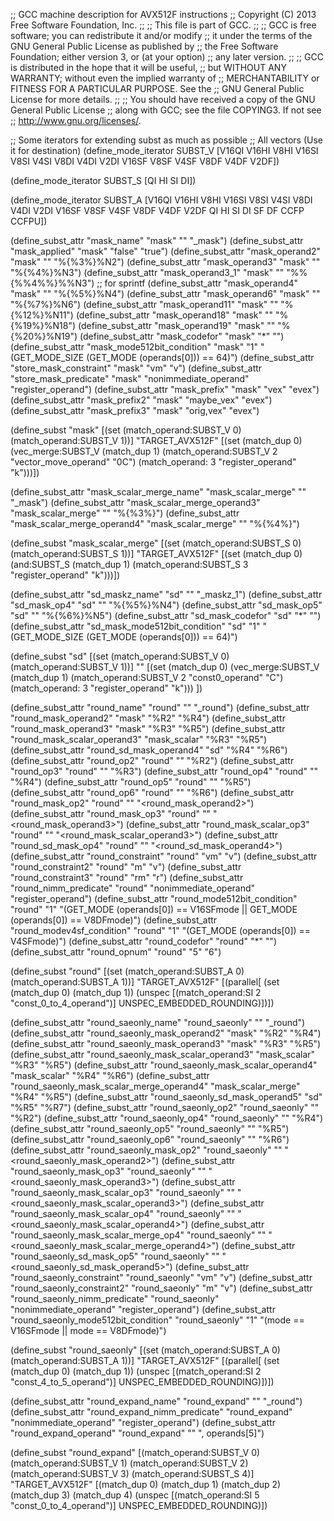 ;; GCC machine description for AVX512F instructions
;; Copyright (C) 2013 Free Software Foundation, Inc.
;;
;; This file is part of GCC.
;;
;; GCC is free software; you can redistribute it and/or modify
;; it under the terms of the GNU General Public License as published by
;; the Free Software Foundation; either version 3, or (at your option)
;; any later version.
;;
;; GCC is distributed in the hope that it will be useful,
;; but WITHOUT ANY WARRANTY; without even the implied warranty of
;; MERCHANTABILITY or FITNESS FOR A PARTICULAR PURPOSE.  See the
;; GNU General Public License for more details.
;;
;; You should have received a copy of the GNU General Public License
;; along with GCC; see the file COPYING3.  If not see
;; <http://www.gnu.org/licenses/>.

;; Some iterators for extending subst as much as possible
;; All vectors (Use it for destination)
(define_mode_iterator SUBST_V
  [V16QI
   V16HI V8HI
   V16SI V8SI  V4SI
   V8DI  V4DI  V2DI
   V16SF V8SF  V4SF
   V8DF  V4DF  V2DF])

(define_mode_iterator SUBST_S
  [QI HI SI DI])

(define_mode_iterator SUBST_A
  [V16QI
   V16HI V8HI
   V16SI V8SI  V4SI
   V8DI  V4DI  V2DI
   V16SF V8SF  V4SF
   V8DF  V4DF  V2DF
   QI HI SI DI SF DF
   CCFP CCFPU])

(define_subst_attr "mask_name" "mask" "" "_mask")
(define_subst_attr "mask_applied" "mask" "false" "true")
(define_subst_attr "mask_operand2" "mask" "" "%{%3%}%N2")
(define_subst_attr "mask_operand3" "mask" "" "%{%4%}%N3")
(define_subst_attr "mask_operand3_1" "mask" "" "%%{%%4%%}%%N3") ;; for sprintf
(define_subst_attr "mask_operand4" "mask" "" "%{%5%}%N4")
(define_subst_attr "mask_operand6" "mask" "" "%{%7%}%N6")
(define_subst_attr "mask_operand11" "mask" "" "%{%12%}%N11")
(define_subst_attr "mask_operand18" "mask" "" "%{%19%}%N18")
(define_subst_attr "mask_operand19" "mask" "" "%{%20%}%N19")
(define_subst_attr "mask_codefor" "mask" "*" "")
(define_subst_attr "mask_mode512bit_condition" "mask" "1" "(GET_MODE_SIZE (GET_MODE (operands[0])) == 64)")
(define_subst_attr "store_mask_constraint" "mask" "vm" "v")
(define_subst_attr "store_mask_predicate" "mask" "nonimmediate_operand" "register_operand")
(define_subst_attr "mask_prefix" "mask" "vex" "evex")
(define_subst_attr "mask_prefix2" "mask" "maybe_vex" "evex")
(define_subst_attr "mask_prefix3" "mask" "orig,vex" "evex")

(define_subst "mask"
  [(set (match_operand:SUBST_V 0)
        (match_operand:SUBST_V 1))]
  "TARGET_AVX512F"
  [(set (match_dup 0)
        (vec_merge:SUBST_V
	  (match_dup 1)
	  (match_operand:SUBST_V 2 "vector_move_operand" "0C")
	  (match_operand:<avx512fmaskmode> 3 "register_operand" "k")))])

(define_subst_attr "mask_scalar_merge_name" "mask_scalar_merge" "" "_mask")
(define_subst_attr "mask_scalar_merge_operand3" "mask_scalar_merge" "" "%{%3%}")
(define_subst_attr "mask_scalar_merge_operand4" "mask_scalar_merge" "" "%{%4%}")

(define_subst "mask_scalar_merge"
  [(set (match_operand:SUBST_S 0)
        (match_operand:SUBST_S 1))]
  "TARGET_AVX512F"
  [(set (match_dup 0)
        (and:SUBST_S
	  (match_dup 1)
	  (match_operand:SUBST_S 3 "register_operand" "k")))])

(define_subst_attr "sd_maskz_name" "sd" "" "_maskz_1")
(define_subst_attr "sd_mask_op4" "sd" "" "%{%5%}%N4")
(define_subst_attr "sd_mask_op5" "sd" "" "%{%6%}%N5")
(define_subst_attr "sd_mask_codefor" "sd" "*" "")
(define_subst_attr "sd_mask_mode512bit_condition" "sd" "1" "(GET_MODE_SIZE (GET_MODE (operands[0])) == 64)")

(define_subst "sd"
 [(set (match_operand:SUBST_V 0)
       (match_operand:SUBST_V 1))]
 ""
 [(set (match_dup 0)
       (vec_merge:SUBST_V
	 (match_dup 1)
	 (match_operand:SUBST_V 2 "const0_operand" "C")
	 (match_operand:<avx512fmaskmode> 3 "register_operand" "k")))
])

(define_subst_attr "round_name" "round" "" "_round")
(define_subst_attr "round_mask_operand2" "mask" "%R2" "%R4")
(define_subst_attr "round_mask_operand3" "mask" "%R3" "%R5")
(define_subst_attr "round_mask_scalar_operand3" "mask_scalar" "%R3" "%R5")
(define_subst_attr "round_sd_mask_operand4" "sd" "%R4" "%R6")
(define_subst_attr "round_op2" "round" "" "%R2")
(define_subst_attr "round_op3" "round" "" "%R3")
(define_subst_attr "round_op4" "round" "" "%R4")
(define_subst_attr "round_op5" "round" "" "%R5")
(define_subst_attr "round_op6" "round" "" "%R6")
(define_subst_attr "round_mask_op2" "round" "" "<round_mask_operand2>")
(define_subst_attr "round_mask_op3" "round" "" "<round_mask_operand3>")
(define_subst_attr "round_mask_scalar_op3" "round" "" "<round_mask_scalar_operand3>")
(define_subst_attr "round_sd_mask_op4" "round" "" "<round_sd_mask_operand4>")
(define_subst_attr "round_constraint" "round" "vm" "v")
(define_subst_attr "round_constraint2" "round" "m" "v")
(define_subst_attr "round_constraint3" "round" "rm" "r")
(define_subst_attr "round_nimm_predicate" "round" "nonimmediate_operand" "register_operand")
(define_subst_attr "round_mode512bit_condition" "round" "1" "(GET_MODE (operands[0]) == V16SFmode || GET_MODE (operands[0]) == V8DFmode)")
(define_subst_attr "round_modev4sf_condition" "round" "1" "(GET_MODE (operands[0]) == V4SFmode)")
(define_subst_attr "round_codefor" "round" "*" "")
(define_subst_attr "round_opnum" "round" "5" "6")

(define_subst "round"
  [(set (match_operand:SUBST_A 0)
        (match_operand:SUBST_A 1))]
  "TARGET_AVX512F"
  [(parallel[
     (set (match_dup 0)
          (match_dup 1))
     (unspec [(match_operand:SI 2 "const_0_to_4_operand")] UNSPEC_EMBEDDED_ROUNDING)])])

(define_subst_attr "round_saeonly_name" "round_saeonly" "" "_round")
(define_subst_attr "round_saeonly_mask_operand2" "mask" "%R2" "%R4")
(define_subst_attr "round_saeonly_mask_operand3" "mask" "%R3" "%R5")
(define_subst_attr "round_saeonly_mask_scalar_operand3" "mask_scalar" "%R3" "%R5")
(define_subst_attr "round_saeonly_mask_scalar_operand4" "mask_scalar" "%R4" "%R6")
(define_subst_attr "round_saeonly_mask_scalar_merge_operand4" "mask_scalar_merge" "%R4" "%R5")
(define_subst_attr "round_saeonly_sd_mask_operand5" "sd" "%R5" "%R7")
(define_subst_attr "round_saeonly_op2" "round_saeonly" "" "%R2")
(define_subst_attr "round_saeonly_op4" "round_saeonly" "" "%R4")
(define_subst_attr "round_saeonly_op5" "round_saeonly" "" "%R5")
(define_subst_attr "round_saeonly_op6" "round_saeonly" "" "%R6")
(define_subst_attr "round_saeonly_mask_op2" "round_saeonly" "" "<round_saeonly_mask_operand2>")
(define_subst_attr "round_saeonly_mask_op3" "round_saeonly" "" "<round_saeonly_mask_operand3>")
(define_subst_attr "round_saeonly_mask_scalar_op3" "round_saeonly" "" "<round_saeonly_mask_scalar_operand3>")
(define_subst_attr "round_saeonly_mask_scalar_op4" "round_saeonly" "" "<round_saeonly_mask_scalar_operand4>")
(define_subst_attr "round_saeonly_mask_scalar_merge_op4" "round_saeonly" "" "<round_saeonly_mask_scalar_merge_operand4>")
(define_subst_attr "round_saeonly_sd_mask_op5" "round_saeonly" "" "<round_saeonly_sd_mask_operand5>")
(define_subst_attr "round_saeonly_constraint" "round_saeonly" "vm" "v")
(define_subst_attr "round_saeonly_constraint2" "round_saeonly" "m" "v")
(define_subst_attr "round_saeonly_nimm_predicate" "round_saeonly" "nonimmediate_operand" "register_operand")
(define_subst_attr "round_saeonly_mode512bit_condition" "round_saeonly" "1" "(<MODE>mode == V16SFmode || <MODE>mode == V8DFmode)")

(define_subst "round_saeonly"
  [(set (match_operand:SUBST_A 0)
        (match_operand:SUBST_A 1))]
  "TARGET_AVX512F"
  [(parallel[
     (set (match_dup 0)
          (match_dup 1))
     (unspec [(match_operand:SI 2 "const_4_to_5_operand")] UNSPEC_EMBEDDED_ROUNDING)])])

(define_subst_attr "round_expand_name" "round_expand" "" "_round")
(define_subst_attr "round_expand_nimm_predicate" "round_expand" "nonimmediate_operand" "register_operand")
(define_subst_attr "round_expand_operand" "round_expand" "" ", operands[5]")

(define_subst "round_expand"
 [(match_operand:SUBST_V 0)
  (match_operand:SUBST_V 1)
  (match_operand:SUBST_V 2)
  (match_operand:SUBST_V 3)
  (match_operand:SUBST_S 4)]
  "TARGET_AVX512F"
  [(match_dup 0)
   (match_dup 1)
   (match_dup 2)
   (match_dup 3)
   (match_dup 4)
   (unspec [(match_operand:SI 5 "const_0_to_4_operand")] UNSPEC_EMBEDDED_ROUNDING)])

